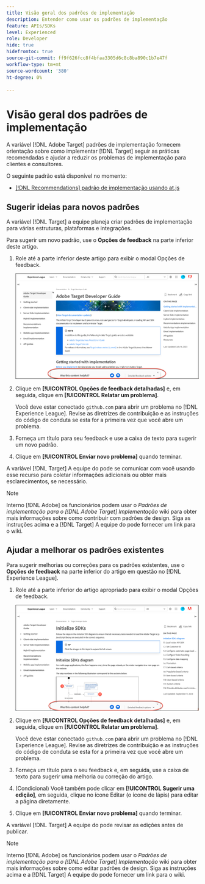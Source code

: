 ```yaml
---
title: Visão geral dos padrões de implementação
description: Entender como usar os padrões de implementação
feature: APIs/SDKs
level: Experienced
role: Developer
hide: true
hidefromtoc: true
source-git-commit: ff9f626fcc8f4bfaa3305d6c8c8ba890c1b7e47f
workflow-type: tm+mt
source-wordcount: '380'
ht-degree: 0%

---
```


# Visão geral dos padrões de implementação

A variável [!DNL Adobe Target] padrões de implementação fornecem orientação sobre como implementar [!DNL Target] seguir as práticas recomendadas e ajudar a reduzir os problemas de implementação para clientes e consultores.

O seguinte padrão está disponível no momento:

* [[!DNL Recommendations] padrão de implementação usando at.js](/help/dev/patterns/recs-atjs/recs-implementation-pattern-atjs.md)

## Sugerir ideias para novos padrões

A variável [!DNL Target] a equipe planeja criar padrões de implementação para várias estruturas, plataformas e integrações.

Para sugerir um novo padrão, use o **Opções de feedback** na parte inferior deste artigo.

1. Role até a parte inferior deste artigo para exibir o modal Opções de feedback.

   ![Modelo de opções de feedback no Experience League](/help/dev/patterns/assets/feedback-options.png)

1. Clique em **[!UICONTROL Opções de feedback detalhadas]** e, em seguida, clique em **[!UICONTROL Relatar um problema]**.

   Você deve estar conectado `github.com` para abrir um problema no [!DNL Experience League]. Revise as diretrizes de contribuição e as instruções do código de conduta se esta for a primeira vez que você abre um problema.

1. Forneça um título para seu feedback e use a caixa de texto para sugerir um novo padrão.

1. Clique em **[!UICONTROL Enviar novo problema]** quando terminar.

A variável [!DNL Target] A equipe do pode se comunicar com você usando esse recurso para coletar informações adicionais ou obter mais esclarecimentos, se necessário.

>[!NOTE]
>
>Interno [!DNL Adobe] os funcionários podem usar o *Padrões de implementação para o [!DNL Adobe Target] Implementação* wiki para obter mais informações sobre como contribuir com padrões de design. Siga as instruções acima e a [!DNL Target] A equipe do pode fornecer um link para o wiki.

## Ajudar a melhorar os padrões existentes

Para sugerir melhorias ou correções para os padrões existentes, use o **Opções de feedback** na parte inferior do artigo em questão no [!DNL Experience League].

1. Role até a parte inferior do artigo apropriado para exibir o modal Opções de feedback.

   ![Modal de opções de feedback no Experience League](/help/dev/patterns/assets/feedback-options-2.png)

1. Clique em **[!UICONTROL Opções de feedback detalhadas]** e, em seguida, clique em **[!UICONTROL Relatar um problema]**.

   Você deve estar conectado `github.com` para abrir um problema no [!DNL Experience League]. Revise as diretrizes de contribuição e as instruções do código de conduta se esta for a primeira vez que você abre um problema.

1. Forneça um título para o seu feedback e, em seguida, use a caixa de texto para sugerir uma melhoria ou correção do artigo.

1. (Condicional) Você também pode clicar em **[!UICONTROL Sugerir uma edição]**, em seguida, clique no ícone Editar (o ícone de lápis) para editar a página diretamente.

1. Clique em **[!UICONTROL Enviar novo problema]** quando terminar.

A variável [!DNL Target] A equipe do pode revisar as edições antes de publicar.

>[!NOTE]
>
>Interno [!DNL Adobe] os funcionários podem usar o *Padrões de implementação para o [!DNL Adobe Target] Implementação* wiki para obter mais informações sobre como editar padrões de design. Siga as instruções acima e a [!DNL Target] A equipe do pode fornecer um link para o wiki.













